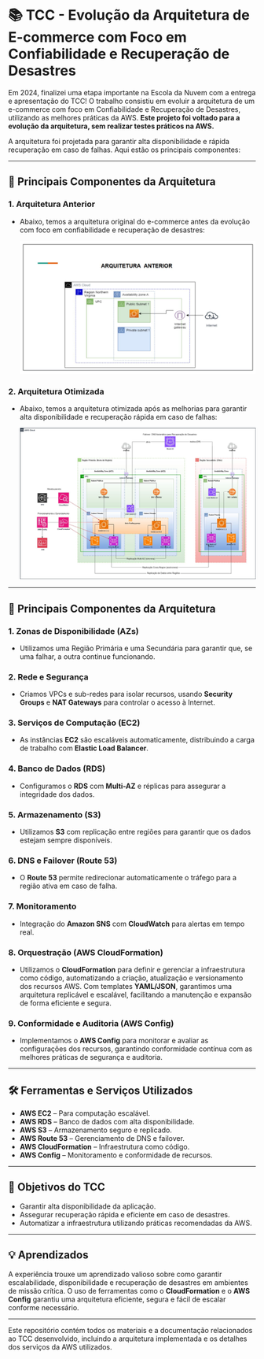 # 📚 TCC - Evolução da Arquitetura de E-commerce com Foco em Confiabilidade e Recuperação de Desastres

Em 2024, finalizei uma etapa importante na Escola da Nuvem com a entrega e apresentação do TCC! O trabalho consistiu em evoluir a arquitetura de um e-commerce com foco em Confiabilidade e Recuperação de Desastres, utilizando as melhores práticas da AWS. **Este projeto foi voltado para a evolução da arquitetura, sem realizar testes práticos na AWS.**

A arquitetura foi projetada para garantir alta disponibilidade e rápida recuperação em caso de falhas. Aqui estão os principais componentes:

---

## 🔹 Principais Componentes da Arquitetura

### 1. **Arquitetura Anterior**
- Abaixo, temos a arquitetura original do e-commerce antes da evolução com foco em confiabilidade e recuperação de desastres:

  ![Arquitetura Anterior](arquitetura-anterior.jpeg)

### 2. **Arquitetura Otimizada**
- Abaixo, temos a arquitetura otimizada após as melhorias para garantir alta disponibilidade e recuperação rápida em caso de falhas:

  ![Arquitetura Otimizada](arquitetura-otimizada.jpeg)

---

## 🔹 Principais Componentes da Arquitetura

### 1. **Zonas de Disponibilidade (AZs)**
- Utilizamos uma Região Primária e uma Secundária para garantir que, se uma falhar, a outra continue funcionando.

### 2. **Rede e Segurança**
- Criamos VPCs e sub-redes para isolar recursos, usando **Security Groups** e **NAT Gateways** para controlar o acesso à Internet.

### 3. **Serviços de Computação (EC2)**
- As instâncias **EC2** são escaláveis automaticamente, distribuindo a carga de trabalho com **Elastic Load Balancer**.

### 4. **Banco de Dados (RDS)**
- Configuramos o **RDS** com **Multi-AZ** e réplicas para assegurar a integridade dos dados.

### 5. **Armazenamento (S3)**
- Utilizamos **S3** com replicação entre regiões para garantir que os dados estejam sempre disponíveis.

### 6. **DNS e Failover (Route 53)**
- O **Route 53** permite redirecionar automaticamente o tráfego para a região ativa em caso de falha.

### 7. **Monitoramento**
- Integração do **Amazon SNS** com **CloudWatch** para alertas em tempo real.

### 8. **Orquestração (AWS CloudFormation)**
- Utilizamos o **CloudFormation** para definir e gerenciar a infraestrutura como código, automatizando a criação, atualização e versionamento dos recursos AWS. Com templates **YAML/JSON**, garantimos uma arquitetura replicável e escalável, facilitando a manutenção e expansão de forma eficiente e segura.

### 9. **Conformidade e Auditoria (AWS Config)**
- Implementamos o **AWS Config** para monitorar e avaliar as configurações dos recursos, garantindo conformidade contínua com as melhores práticas de segurança e auditoria.

---

## 🛠️ Ferramentas e Serviços Utilizados

- **AWS EC2** – Para computação escalável.
- **AWS RDS** – Banco de dados com alta disponibilidade.
- **AWS S3** – Armazenamento seguro e replicado.
- **AWS Route 53** – Gerenciamento de DNS e failover.
- **AWS CloudFormation** – Infraestrutura como código.
- **AWS Config** – Monitoramento e conformidade de recursos.

---

## 🎯 Objetivos do TCC

- Garantir alta disponibilidade da aplicação.
- Assegurar recuperação rápida e eficiente em caso de desastres.
- Automatizar a infraestrutura utilizando práticas recomendadas da AWS.

---

## 💡 Aprendizados

A experiência trouxe um aprendizado valioso sobre como garantir escalabilidade, disponibilidade e recuperação de desastres em ambientes de missão crítica. O uso de ferramentas como o **CloudFormation** e o **AWS Config** garantiu uma arquitetura eficiente, segura e fácil de escalar conforme necessário.

---

Este repositório contém todos os materiais e a documentação relacionados ao TCC desenvolvido, incluindo a arquitetura implementada e os detalhes dos serviços da AWS utilizados.

